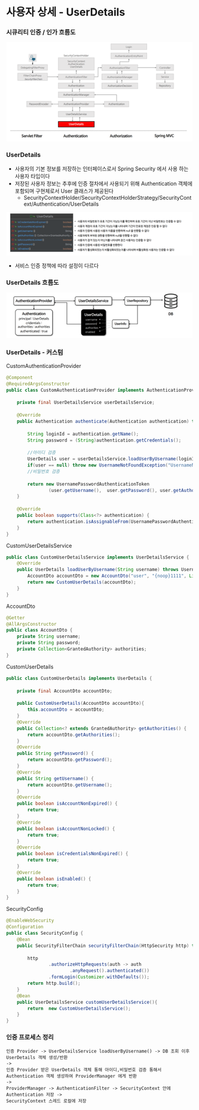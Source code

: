# 사용자 상세 - UserDetails

### 시큐리티 인증 / 인가 흐름도

![23.png](Image%2F23.png)

### UserDetails

- 사용자의 기본 정보를 저장하는 인터페이스로서 Spring Security 에서 사용 하는 사용자 타입이다
- 저장된 사용자 정보는 추후에 인증 절차에서 사용되기 위해 Authentication 객체에 포함되며 구현체로서 User 클래스가 제공된다
  - SecurityContextHolder/SecurityContextHolderStrategy/SecurityContext/Authentication/UserDetails
  
![24.png](Image%2F24.png)
- 서비스 인증 정책에 따라 설정이 다르다 

### UserDetails 흐름도 

![25.png](Image%2F25.png)

### UserDetails - 커스텀 

CustomAuthenticationProvider
```java
@Component
@RequiredArgsConstructor
public class CustomAuthenticationProvider implements AuthenticationProvider {

    private final UserDetailsService userDetailsService;

    @Override
    public Authentication authenticate(Authentication authentication) throws AuthenticationException {

        String loginId = authentication.getName();
        String password = (String)authentication.getCredentials();

        //아이디 검증
        UserDetails user = userDetailsService.loadUserByUsername(loginId);
        if(user == null) throw new UsernameNotFoundException("UsernameNotFoundException");
        //비밀번호 검증

        return new UsernamePasswordAuthenticationToken
                (user.getUsername(),  user.getPassword(), user.getAuthorities());
    }

    @Override
    public boolean supports(Class<?> authentication) {
        return authentication.isAssignableFrom(UsernamePasswordAuthenticationToken.class);
    }
}
```

CustomUserDetailsService 
```java
public class CustomUserDetailsService implements UserDetailsService {
    @Override
    public UserDetails loadUserByUsername(String username) throws UsernameNotFoundException {
        AccountDto accountDto = new AccountDto("user", "{noop}1111", List.of(new SimpleGrantedAuthority("ROLE_USER")));
        return new CustomUserDetails(accountDto);
    }
}
```

AccountDto
```java
@Getter
@AllArgsConstructor
public class AccountDto {
    private String username;
    private String password;
    private Collection<GrantedAuthority> authorities;
}
```

CustomUserDetails
```java
public class CustomUserDetails implements UserDetails {

    private final AccountDto accountDto;

    public CustomUserDetails(AccountDto accountDto){
        this.accountDto = accountDto;
    }
    @Override
    public Collection<? extends GrantedAuthority> getAuthorities() {
        return accountDto.getAuthorities();
    }
    @Override
    public String getPassword() {
        return accountDto.getPassword();
    }
    @Override
    public String getUsername() {
        return accountDto.getUsername();
    }
    @Override
    public boolean isAccountNonExpired() {
        return true;
    }
    @Override
    public boolean isAccountNonLocked() {
        return true;
    }
    @Override
    public boolean isCredentialsNonExpired() {
        return true;
    }
    @Override
    public boolean isEnabled() {
        return true;
    }
}
```

SecurityConfig
```java
@EnableWebSecurity
@Configuration
public class SecurityConfig {
    @Bean
    public SecurityFilterChain securityFilterChain(HttpSecurity http) throws Exception {

        http
                .authorizeHttpRequests(auth -> auth
                        .anyRequest().authenticated())
                .formLogin(Customizer.withDefaults());
        return http.build();
    }
    @Bean
    public UserDetailsService customUserDetailsService(){
        return  new CustomUserDetailsService();
    }
}
```

### 인증 프로세스 정리

```text
인증 Provider -> UserDetailsService loadUserByUsername() -> DB 조회 이후 UserDetails 객체 생성/반환 
-> 
인증 Provider 받은 UserDetails 객체 통해 아이디,비밀번호 검증 통해서 
Authentication 객체 생성하여 ProviderManager 에게 반환 
-> 
ProviderManager -> AuthenticationFilter -> SecurityContext 안에 Authentication 저장 ->
SecurityContext 스레드 로컬에 저장 
```



